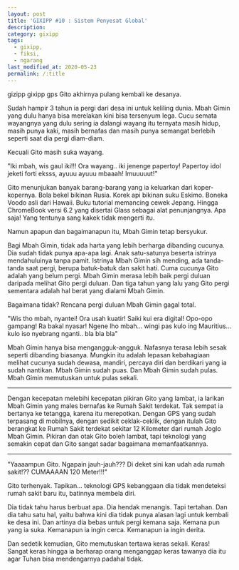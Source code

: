 ```yaml
---
layout: post
title: 'GIXIPP #10 : Sistem Penyesat Global'
description:
category: gixipp
tags:
  - gixipp,
  - fiksi,
  - ngarang
last_modified_at: 2020-05-23
permalink: /:title
---
```




gizipp gixipp gps
Gito akhirnya pulang kembali ke desanya.


Sudah hampir 3 tahun ia pergi dari desa ini untuk keliling dunia. Mbah Gimin yang dulu hanya bisa merelakan kini bisa tersenyum lega. Cucu semata wayangnya yang dulu sering ia dalangi wayang itu ternyata masih hidup, masih punya kaki, masih bernafas dan masih punya semangat berlebih seperti saat dia pergi diam-diam.


Kecuali Gito masih suka wayang.


"Iki mbah, wis gaul iki!!! Ora wayang.. iki jenenge papertoy! Papertoy idol jeketi forti eksss, ayuuu ayuuu mbaaah! Imuuuuut!"


Gito menunjukan banyak barang-barang yang ia keluarkan dari koper-kopernya. Bola bekel bikinan Rusia. Korek api bikinan suku Eskimo. Boneka Voodo asli dari Hawaii. Buku tutorial memancing cewek Jepang. Hingga ChromeBook versi 6.2 yang disertai Glass sebagai alat penunjangnya. Apa saja! Yang tentunya sang kakek tidak mengerti itu.


Namun apapun dan bagaimanapun itu, Mbah Gimin tetap bersyukur.


Bagi Mbah Gimin, tidak ada harta yang lebih berharga dibanding cucunya. Dia sudah tidak punya apa-apa lagi. Anak satu-satunya beserta istrinya mendahuluinya tanpa pamit. Istrinya Mbah Gimin sih mending, ada tanda-tanda saat pergi, berupa batuk-batuk dan sakit hati. Cuma cucunya Gito adalah yang belum pergi. Mbah Gimin merasa lebih baik pergi duluan daripada melihat Gito pergi duluan. Dan tiga tahun yang lalu yang Gito pergi sementara adalah hal berat yang dialami Mbah Gimin.


Bagaimana tidak? Rencana pergi duluan Mbah Gimin gagal total.


"Wis tho mbah, nyantei! Ora usah kuatir! Saiki kui era digital! Opo-opo gampang! Ra bakal nyasar! Ngene lho mbah... wingi pas kulo ing Mauritius... kulo iso nyebrang nganti.. bla bla bla"


Mbah Gimin hanya bisa mengangguk-angguk. Nafasnya terasa lebih sesak seperti dibanding biasanya. Mungkin itu adalah lepasan kebahagiaan melihat cucunya sudah dewasa, mandiri, percaya diri dan berdikari yang ia sudah nantikan. Mbah Gimin sudah puas. Dan Mbah Gimin sudah pulas. Mbah Gimin memutuskan untuk pulas sekali.


***


Dengan kecepatan melebihi kecepatan pikiran Gito yang lambat, ia larikan Mbah Gimin yang males bernafas ke Rumah Sakit terdekat. Tak sempat ia bertanya ke tetangga, karena itu merepotkan. Dengan GPS yang sudah terpasang di mobilnya, dengan sedikit ceklak-ceklik, dengan itulah Gito berangkat ke Rumah Sakit terdekat sekitar 12 Kilometer dari rumah Joglo Mbah Gimin. Pikiran dan otak Gito boleh lambat, tapi teknologi yang semakin cepat dan Gito sangat sadar bagaimana memanfaatkannya.


***


"Yaaaampun Gito. Ngapain jauh-jauh??? Di deket sini kan udah ada rumah sakit!?? CUMAAAAN 120 Meter!!!"


Gito terhenyak. Tapikan... teknologi GPS kebanggaan dia tidak mendeteksi rumah sakit baru itu, batinnya membela diri.


Dia tidak tahu harus berbuat apa. Dia hendak menangis. Tapi tertahan. Dan dia tahu satu hal, yaitu bahwa kini dia tidak punya alasan lagi untuk kembali ke desa ini. Dan artinya dia bebas untuk pergi kemana saja. Kemana pun yang ia suka. Kemanapun ia ingin cerca. Kemanapun ia ingin derita.


Dan sedetik kemudian, Gito memutuskan tertawa keras sekali. Keras! Sangat keras hingga ia berharap orang menganggap keras tawanya dia itu agar Tuhan bisa mendengarnya padahal tidak.
